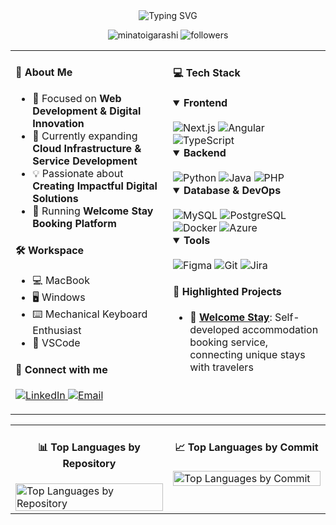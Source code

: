 <div align="center">
  <img src="https://readme-typing-svg.demolab.com?font=Fira+Code&pause=1000&color=4A90E2&center=true&vCenter=true&width=435&lines=Hi+%F0%9F%91%8B%2C+I'm+Minato+Igarashi;Software+Engineer+from+Japan+%F0%9F%87%AF%F0%9F%87%B5;7%2B+Years+of+Coding+Experience" alt="Typing SVG" />
  <p align="center">
    <img src="https://komarev.com/ghpvc/?username=minatoigarashi&label=Profile%20views&color=0e75b6&style=flat" alt="minatoigarashi">
    <img src="https://img.shields.io/github/followers/minatoigarashi?label=Followers&style=social" alt="followers">
  </p>
</div>

<table>
<tr>
<td valign="top" width="50%">

#### 🚀 About Me
- 🔭 Focused on **Web Development & Digital Innovation**
- 🌱 Currently expanding **Cloud Infrastructure & Service Development**
- 💡 Passionate about **Creating Impactful Digital Solutions**
- 🚀 Running **Welcome Stay Booking Platform**

#### 🛠️ Workspace
- 💻 MacBook
- 🖥️ Windows
- ⌨️ Mechanical Keyboard Enthusiast
- 📝 VSCode

#### 🤝 Connect with me
<p>
  <a href="https://www.linkedin.com/in/minato-igarashi" target="_blank">
    <img src="https://img.shields.io/badge/LinkedIn-0077B5?style=for-the-badge&logo=linkedin&logoColor=white" alt="LinkedIn"/>
  </a>
  <a href="mailto:m.igarashi0307@gmail.com">
    <img src="https://img.shields.io/badge/Email-D14836?style=for-the-badge&logo=gmail&logoColor=white" alt="Email"/>
  </a>
</p>
</td>
<td valign="top" width="50%">

#### 💻 Tech Stack
<details open>
  <summary><b>Frontend</b></summary>
  <br/>
  <img src="https://img.shields.io/badge/next.js-%23000000.svg?style=for-the-badge&logo=next.js&logoColor=white" alt="Next.js"/>
  <img src="https://img.shields.io/badge/angular-%23DD0031.svg?style=for-the-badge&logo=angular&logoColor=white" alt="Angular"/>
  <img src="https://img.shields.io/badge/typescript-%23007ACC.svg?style=for-the-badge&logo=typescript&logoColor=white" alt="TypeScript"/>
</details>

<details open>
  <summary><b>Backend</b></summary>
  <br/>
  <img src="https://img.shields.io/badge/python-%2314354C.svg?style=for-the-badge&logo=python&logoColor=white" alt="Python"/>
  <img src="https://img.shields.io/badge/java-%23ED8B00.svg?style=for-the-badge&logo=java&logoColor=white" alt="Java"/>
  <img src="https://img.shields.io/badge/php-%23777BB4.svg?style=for-the-badge&logo=php&logoColor=white" alt="PHP"/>
</details>

<details open>
  <summary><b>Database & DevOps</b></summary>
  <br/>
  <img src="https://img.shields.io/badge/MySQL-%2300f.svg?style=for-the-badge&logo=mysql&logoColor=white" alt="MySQL"/>
  <img src="https://img.shields.io/badge/postgres-%23316192.svg?style=for-the-badge&logo=postgresql&logoColor=white" alt="PostgreSQL"/>
  <img src="https://img.shields.io/badge/docker-%230db7ed.svg?style=for-the-badge&logo=docker&logoColor=white" alt="Docker"/>
  <img src="https://img.shields.io/badge/azure-%230072C6.svg?style=for-the-badge&logo=azure-devops&logoColor=white" alt="Azure"/>
</details>

<details open>
  <summary><b>Tools</b></summary>
  <br/>
  <img src="https://img.shields.io/badge/figma-%23F24E1E.svg?style=for-the-badge&logo=figma&logoColor=white" alt="Figma"/>
  <img src="https://img.shields.io/badge/git-%23F05033.svg?style=for-the-badge&logo=git&logoColor=white" alt="Git"/>
  <img src="https://img.shields.io/badge/jira-%230A0FFF.svg?style=for-the-badge&logo=jira&logoColor=white" alt="Jira"/>
</details>

#### 🌟 Highlighted Projects
- 🏡 **[Welcome Stay](https://welcome-stay-lp.com/)**: Self-developed accommodation booking service, connecting unique stays with travelers
</td>
</tr>
</table>

<!-- GitHub Stats -->
<table>
<tr>
<td valign="top" width="50%">
  <h4 align="center">📊 Top Languages by Repository</h4>
  <img src="https://github-readme-stats.vercel.app/api/top-langs/?username=minatoigarashi&layout=compact&theme=tokyonight&hide_border=true&include_all_commits=true&count_private=true" alt="Top Languages by Repository" width="100%"/>
</td>
<td valign="top" width="50%">
  <h4 align="center">📈 Top Languages by Commit</h4>
  <img src="https://github-readme-stats.vercel.app/api/top-langs/?username=minatoigarashi&layout=compact&theme=tokyonight&hide_border=true&count_weight=1&size_weight=0&include_all_commits=true&count_private=true" alt="Top Languages by Commit" width="100%"/>
</td>
</tr>
</table>
